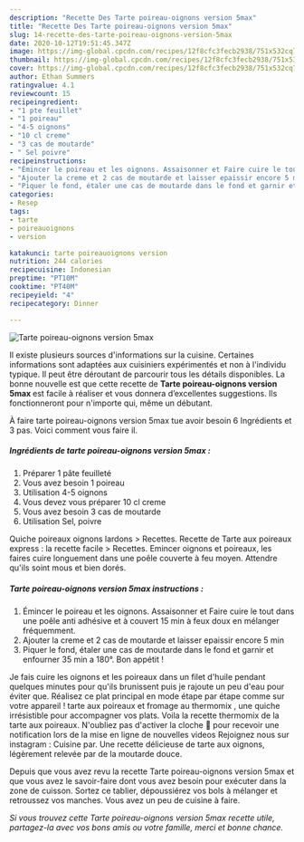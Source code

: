 ```yaml
---
description: "Recette Des Tarte poireau-oignons version 5max"
title: "Recette Des Tarte poireau-oignons version 5max"
slug: 14-recette-des-tarte-poireau-oignons-version-5max
date: 2020-10-12T19:51:45.347Z
image: https://img-global.cpcdn.com/recipes/12f8cfc3fecb2938/751x532cq70/tarte-poireau-oignons-version-5max-photo-principale-de-la-recette.jpg
thumbnail: https://img-global.cpcdn.com/recipes/12f8cfc3fecb2938/751x532cq70/tarte-poireau-oignons-version-5max-photo-principale-de-la-recette.jpg
cover: https://img-global.cpcdn.com/recipes/12f8cfc3fecb2938/751x532cq70/tarte-poireau-oignons-version-5max-photo-principale-de-la-recette.jpg
author: Ethan Summers
ratingvalue: 4.1
reviewcount: 15
recipeingredient:
- "1 pte feuillet"
- "1 poireau"
- "4-5 oignons"
- "10 cl creme"
- "3 cas de moutarde"
- " Sel poivre"
recipeinstructions:
- "Émincer le poireau et les oignons. Assaisonner et Faire cuire le tout dans une poêle anti adhésive et à couvert 15 min à feux doux en mélanger fréquemment."
- "Ajouter la creme et 2 cas de moutarde et laisser epaissir encore 5 min"
- "Piquer le fond, étaler une cas de moutarde dans le fond et garnir et enfourner 35 min a 180°. Bon appétit !"
categories:
- Resep
tags:
- tarte
- poireauoignons
- version

katakunci: tarte poireauoignons version 
nutrition: 244 calories
recipecuisine: Indonesian
preptime: "PT10M"
cooktime: "PT40M"
recipeyield: "4"
recipecategory: Dinner

---
```



![Tarte poireau-oignons version 5max](https://img-global.cpcdn.com/recipes/12f8cfc3fecb2938/751x532cq70/tarte-poireau-oignons-version-5max-photo-principale-de-la-recette.jpg)

Il existe plusieurs sources d'informations sur la cuisine. Certaines informations sont adaptées aux cuisiniers expérimentés et non à l'individu typique. Il peut être déroutant de parcourir tous les détails disponibles. La bonne nouvelle est que cette recette de <strong> Tarte poireau-oignons version 5max </strong> est facile à réaliser et vous donnera d’excellentes suggestions. Ils fonctionneront pour n'importe qui, même un débutant.

<!--inarticleads1-->

À faire tarte poireau-oignons version 5max tue avoir besoin 6 Ingrédients et 3 pas. Voici comment vous faire il.

##### Ingrédients de tarte poireau-oignons version 5max :

1. Préparer 1 pâte feuilleté
1. Vous avez besoin 1 poireau
1. Utilisation 4-5 oignons
1. Vous devez vous préparer 10 cl creme
1. Vous avez besoin 3 cas de moutarde
1. Utilisation  Sel, poivre


Quiche poireaux oignons lardons &gt; Recettes. Recette de Tarte aux poireaux express : la recette facile &gt; Recettes. Emincer oignons et poireaux, les faires cuire longuement dans une poêle couverte à feu moyen. Attendre qu&#39;ils soint mous et bien dorés. 

<!--inarticleads2-->

##### Tarte poireau-oignons version 5max instructions :

1. Émincer le poireau et les oignons. Assaisonner et Faire cuire le tout dans une poêle anti adhésive et à couvert 15 min à feux doux en mélanger fréquemment.
1. Ajouter la creme et 2 cas de moutarde et laisser epaissir encore 5 min
1. Piquer le fond, étaler une cas de moutarde dans le fond et garnir et enfourner 35 min a 180°. Bon appétit !


Je fais cuire les oignons et les poireaux dans un filet d&#39;huile pendant quelques minutes pour qu&#39;ils brunissent puis je rajoute un peu d&#39;eau pour éviter que. Réalisez ce plat principal en mode étape par étape comme sur votre appareil ! tarte aux poireaux et fromage au thermomix , une quiche irrésistible pour accompagner vos plats. Voila la recette thermomix de la tarte aux poireaux. N&#39;oubliez pas d&#39;activer la cloche 🔔 pour recevoir une notification lors de la mise en ligne de nouvelles videos Rejoignez nous sur instagram : Cuisine par. Une recette délicieuse de tarte aux oignons, légèrement relevée par de la moutarde douce. 

<!--inarticleads1-->

<p>
Depuis que vous avez revu la recette Tarte poireau-oignons version 5max et que vous avez le savoir-faire dont vous avez besoin pour exécuter dans la zone de cuisson. Sortez ce tablier, dépoussiérez vos bols à mélanger et retroussez vos manches. Vous avez un peu de cuisine à faire.
</p>

<p>
<i>Si vous trouvez cette Tarte poireau-oignons version 5max recette utile, partagez-la avec vos bons amis ou votre famille, merci et bonne chance.</i>
</p>
